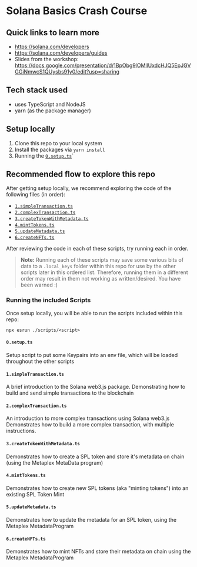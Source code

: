 # Solana Basics Crash Course

## Quick links to learn more

- https://solana.com/developers
- https://solana.com/developers/guides
- Slides from the workshop:
  https://docs.google.com/presentation/d/1BpObg9lOMllUxdcHJQ5EpJGVGGiNmwcS1QUysbs91y0/edit?usp=sharing

## Tech stack used

- uses TypeScript and NodeJS
- yarn (as the package manager)

## Setup locally

1. Clone this repo to your local system
2. Install the packages via `yarn install`
3. Running the [`0.setup.ts`](./scripts/0.setup.ts)`

## Recommended flow to explore this repo

After getting setup locally, we recommend exploring the code of the following files (in order):

- [`1.simpleTransaction.ts`](./scripts/1.simpleTransaction.ts)
- [`2.complexTransaction.ts`](./scripts/2.complexTransaction.ts)
- [`3.createTokenWithMetadata.ts`](./scripts/3.createTokenWithMetadata.ts)
- [`4.mintTokens.ts`](./scripts/4.mintTokens.ts)
- [`5.updateMetadata.ts`](./scripts/5.updateMetadata.ts)
- [`6.createNFTs.ts`](./scripts/6.createNFTs.ts)

After reviewing the code in each of these scripts, try running each in order.

> **Note:** Running each of these scripts may save some various bits of data to a `.local_keys`
> folder within this repo for use by the other scripts later in this ordered list. Therefore,
> running them in a different order may result in them not working as written/desired. You have been
> warned :)

### Running the included Scripts

Once setup locally, you will be able to run the scripts included within this repo:

```
npx esrun ./scripts/<script>
```

#### `0.setup.ts`

Setup script to put some Keypairs into an env file, which will be loaded throughout the other
scripts

#### `1.simpleTransaction.ts`

A brief introduction to the Solana web3.js package. Demonstrating how to build and send simple
transactions to the blockchain

#### `2.complexTransaction.ts`

An introduction to more complex transactions using Solana web3.js Demonstrates how to build a more
complex transaction, with multiple instructions.

#### `3.createTokenWithMetadata.ts`

Demonstrates how to create a SPL token and store it's metadata on chain (using the Metaplex MetaData
program)

#### `4.mintTokens.ts`

Demonstrates how to create new SPL tokens (aka "minting tokens") into an existing SPL Token Mint

#### `5.updateMetadata.ts`

Demonstrates how to update the metadata for an SPL token, using the Metaplex MetadataProgram

#### `6.createNFTs.ts`

Demonstrates how to mint NFTs and store their metadata on chain using the Metaplex MetadataProgram
